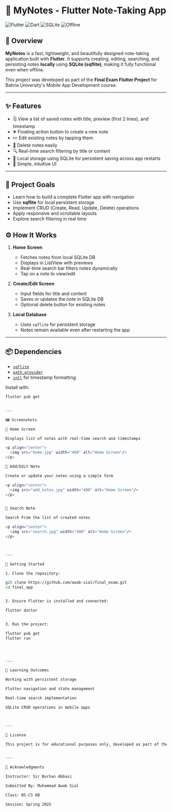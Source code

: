 

# 📝 MyNotes - Flutter Note-Taking App

![Flutter](https://img.shields.io/badge/Flutter-Framework-blue?logo=flutter)
![Dart](https://img.shields.io/badge/Dart-Language-blue?logo=dart)
![SQLite](https://img.shields.io/badge/Sqflite-Local%20Database-yellowgreen)
![Offline](https://img.shields.io/badge/Offline%20Storage-Enabled-brightgreen)

## 📌 Overview
**MyNotes** is a fast, lightweight, and beautifully designed note-taking application built with **Flutter**. It supports creating, editing, searching, and persisting notes **locally** using **SQLite (sqflite)**, making it fully functional even when offline.

This project was developed as part of the **Final Exam Flutter Project** for Bahria University's Mobile App Development course.

---

## ✨ Features

- 🗒️ View a list of saved notes with title, preview (first 2 lines), and timestamp
- ➕ Floating action button to create a new note
- ✏️ Edit existing notes by tapping them
- 🧹 Delete notes easily
- 🔍 Real-time search filtering by title or content
- 💾 Local storage using SQLite for persistent saving across app restarts
- 🧭 Simple, intuitive UI

---

## 🎯 Project Goals

- Learn how to build a complete Flutter app with navigation
- Use **sqflite** for local persistent storage
- Implement CRUD (Create, Read, Update, Delete) operations
- Apply responsive and scrollable layouts
- Explore search filtering in real time


## ⚙️ How It Works

1. **Home Screen**
   - Fetches notes from local SQLite DB
   - Displays in ListView with previews
   - Real-time search bar filters notes dynamically
   - Tap on a note to view/edit

2. **Create/Edit Screen**
   - Input fields for title and content
   - Saves or updates the note in SQLite DB
   - Optional delete button for existing notes

3. **Local Database**
   - Uses `sqflite` for persistent storage
   - Notes remain available even after restarting the app

---

## 📦 Dependencies

- [`sqflite`](https://pub.dev/packages/sqflite)
- [`path_provider`](https://pub.dev/packages/path_provider)
- [`intl`](https://pub.dev/packages/intl) for timestamp formatting

Install with:
```bash
flutter pub get


---

🖼️ Screenshots

🔹 Home Screen

Displays list of notes with real-time search and timestamps

<p align="center">
  <img src="home.jpg" width="400" alt="Home Screen"/>
</p>

🔹 Add/Edit Note

Create or update your notes using a simple form

<p align="center">
  <img src="add_notes.jpg" width="400" alt="Home Screen"/>
</p>


🔹 Search Note

Search From the list of created notes

<p align="center">
  <img src="search.jpg" width="400" alt="Home Screen"/>
</p>



---

🏁 Getting Started

1. Clone the repository:

git clone https://github.com/awab-sial/final_exam.git
cd final_app


2. Ensure Flutter is installed and connected:

flutter doctor


3. Run the project:

flutter pub get
flutter run




---

🧠 Learning Outcomes

Working with persistent storage

Flutter navigation and state management

Real-time search implementation

SQLite CRUD operations in mobile apps



---

📜 License

This project is for educational purposes only, developed as part of the Mobile App Development Final Exam at Bahria University.


---

🙌 Acknowledgments

Instructor: Sir Burhan Abbasi

Submitted By: Muhammad Awab Sial

Class: BS-CS 6B

Session: Spring 2025


